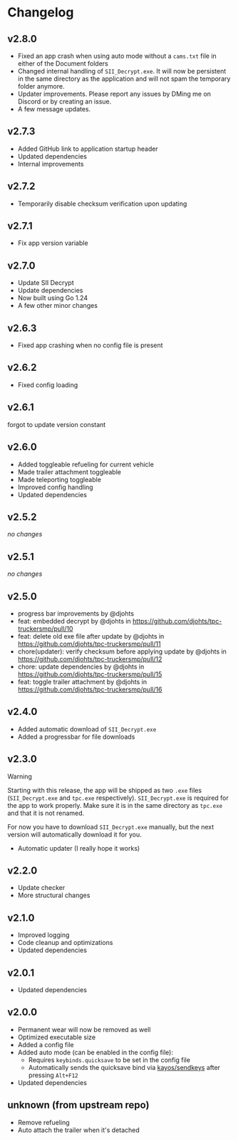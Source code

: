 # Changelog

## v2.8.0

- Fixed an app crash when using auto mode without a `cams.txt` file in either of the Document folders
- Changed internal handling of `SII_Decrypt.exe`. It will now be persistent in the same directory as the application and will not spam the temporary folder anymore.
- Updater improvements. Please report any issues by DMing me on Discord or by creating an issue.
- A few message updates.

## v2.7.3

- Added GitHub link to application startup header
- Updated dependencies
- Internal improvements

## v2.7.2

- Temporarily disable checksum verification upon updating

## v2.7.1

- Fix app version variable

## v2.7.0

- Update SII Decrypt
- Update dependencies
- Now built using Go 1.24
- A few other minor changes

## v2.6.3

- Fixed app crashing when no config file is present

## v2.6.2

- Fixed config loading

## v2.6.1

forgot to update version constant

## v2.6.0

- Added toggleable refueling for current vehicle
- Made trailer attachment toggleable
- Made teleporting toggleable
- Improved config handling
- Updated dependencies

## v2.5.2

_no changes_

## v2.5.1

_no changes_

## v2.5.0

- progress bar improvements by @djohts
- feat: embedded decrypt by @djohts in https://github.com/djohts/tpc-truckersmp/pull/10
- feat: delete old exe file after update by @djohts in https://github.com/djohts/tpc-truckersmp/pull/11
- chore(updater): verify checksum before applying update by @djohts in https://github.com/djohts/tpc-truckersmp/pull/12
- chore: update dependencies by @djohts in https://github.com/djohts/tpc-truckersmp/pull/15
- feat: toggle trailer attachment by @djohts in https://github.com/djohts/tpc-truckersmp/pull/16

## v2.4.0

- Added automatic download of `SII_Decrypt.exe`
- Added a progressbar for file downloads

## v2.3.0

> [!WARNING]
> Starting with this release, the app will be shipped as two `.exe` files (`SII_Decrypt.exe` and `tpc.exe` respectively).
> `SII_Decrypt.exe` is required for the app to work properly. Make sure it is in the same directory as `tpc.exe` and that it is not renamed.
>
> For now you have to download `SII_Decrypt.exe` manually, but the next version will automatically download it for you.

- Automatic updater (I really hope it works)

## v2.2.0

- Update checker
- More structural changes

## v2.1.0

- Improved logging
- Code cleanup and optimizations
- Updated dependencies

## v2.0.1

- Updated dependencies

## v2.0.0

- Permanent wear will now be removed as well
- Optimized executable size
- Added a config file
- Added auto mode (can be enabled in the config file):
  - Requires `keybinds.quicksave` to be set in the config file
  - Automatically sends the quicksave bind via [kayos/sendkeys](https://git.tcp.direct/kayos/sendkeys) after pressing `Alt+F12`
- Updated dependencies

## unknown (from upstream repo)

- Remove refueling
- Auto attach the trailer when it's detached
